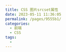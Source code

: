 ```yaml
---
title: CSS 图片srcset属性
date: 2023-05-11 11:36:05
permalink: /pages/9555b1/
categories:
  - 前端
  - CSS
tags:
  - 
---
```

